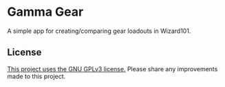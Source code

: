 # Gamma Gear
A simple app for creating/comparing gear loadouts in Wizard101. 

## License
[This project uses the GNU GPLv3 license.](./LICENSE.txt) Please share any improvements made to this project.